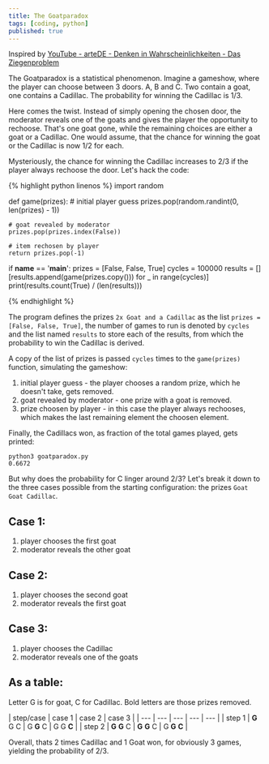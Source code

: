 ```yaml
---
title: The Goatparadox
tags: [coding, python]
published: true
---
```

Inspired by [YouTube - arteDE - Denken in Wahrscheinlichkeiten - Das Ziegenproblem](https://www.youtube.com/watch?v=CYQZ_GrJwLA)

The Goatparadox is a statistical phenomenon. Imagine a gameshow, where the player can choose between 3 doors. A, B and C. Two contain a goat, one contains a Cadillac. The probability for winning the Cadillac is 1/3.

Here comes the twist. Instead of simply opening the chosen door, the moderator reveals one of the goats and gives the player the opportunity to rechoose. That's one goat gone, while the remaining choices are either a goat or a Cadillac. One would assume, that the chance for winning the goat or the Cadillac is now 1/2 for each.

Mysteriously, the chance for winning the Cadillac increases to 2/3 if the player always rechoose the door. Let's hack the code:

{% highlight python linenos %}
import random


def game(prizes):
    # initial player guess
    prizes.pop(random.randint(0, len(prizes) - 1))

    # goat revealed by moderator
    prizes.pop(prizes.index(False))

    # item rechosen by player
    return prizes.pop(-1)


if __name__ == '__main__':
    prizes = [False, False, True]
    cycles = 100000
    results = []
    [results.append(game(prizes.copy())) for _ in range(cycles)]
    print(results.count(True) / (len(results)))
    
{% endhighlight %}

The program defines the prizes `2x Goat and a Cadillac` as the list `prizes = [False, False, True]`, the number of games to run is denoted by `cycles` and the list named `results` to store each of the results, from which the probability to win the Cadillac is derived.

A copy of the list of prizes is passed `cycles` times to the `game(prizes)` function, simulating the gameshow:

1. initial player guess - the player chooses a random prize, which he doesn't take, gets removed.
2. goat revealed by moderator - one prize with a goat is removed.
3. prize choosen by player - in this case the player always rechooses, which makes the last remaining element the choosen element.

Finally, the Cadillacs won, as fraction of the total games played, gets printed:

``` terminal
python3 goatparadox.py
0.6672
```

But why does the probability for C linger around 2/3? Let's break it down to the three cases possible from the starting configuration: the prizes `Goat Goat Cadillac`.

## Case 1:
1. player chooses the first goat
2. moderator reveals the other goat

## Case 2:
1. player chooses the second goat
2. moderator reveals the first goat

## Case 3:
1. player chooses the Cadillac
2. moderator reveals one of the goats

## As a table:
Letter G is for goat, C for Cadillac. Bold letters are those prizes removed.

| step/case | case 1 | case 2 | case 3 |
| --- | --- | --- | --- | --- |
| step 1 | **G** G C | G **G** C | G G **C** |
| step 2 | **G** **G** C | **G** **G** C | G **G** **C** |

Overall, thats 2 times Cadillac and 1 Goat won, for obviously 3 games, yielding the probability of 2/3.
